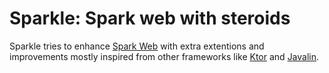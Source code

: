 # Sparkle: Spark web with steroids

Sparkle tries to enhance [Spark Web](http://sparkjava.com/) with extra extentions and improvements mostly inspired from other frameworks like [Ktor](https://ktor.io) and [Javalin](https://javalin.io/).

